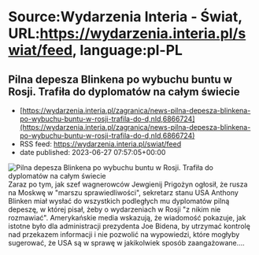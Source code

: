 # Source:Wydarzenia Interia - Świat, URL:https://wydarzenia.interia.pl/swiat/feed, language:pl-PL

## Pilna depesza Blinkena po wybuchu buntu w Rosji. Trafiła do dyplomatów na całym świecie
 - [https://wydarzenia.interia.pl/zagranica/news-pilna-depesza-blinkena-po-wybuchu-buntu-w-rosji-trafila-do-d,nId,6866724](https://wydarzenia.interia.pl/zagranica/news-pilna-depesza-blinkena-po-wybuchu-buntu-w-rosji-trafila-do-d,nId,6866724)
 - RSS feed: https://wydarzenia.interia.pl/swiat/feed
 - date published: 2023-06-27 07:57:05+00:00

<p><a href="https://wydarzenia.interia.pl/zagranica/news-pilna-depesza-blinkena-po-wybuchu-buntu-w-rosji-trafila-do-d,nId,6866724"><img align="left" alt="Pilna depesza Blinkena po wybuchu buntu w Rosji. Trafiła do dyplomatów na całym świecie" src="https://i.iplsc.com/pilna-depesza-blinkena-po-wybuchu-buntu-w-rosji-trafila-do-d/000HBY9HCDT2U1M3-C321.jpg" /></a>Zaraz po tym, jak szef wagnerowców Jewgienij Prigożyn ogłosił, że rusza na Moskwę w &quot;marszu sprawiedliwości&quot;, sekretarz stanu USA Anthony Blinken miał wysłać do wszystkich podległych mu dyplomatów pilną depeszę, w której pisał, żeby o wydarzeniach w Rosji &quot;z nikim nie rozmawiać&quot;. Amerykańskie media wskazują, że wiadomość pokazuje, jak istotne było dla administracji prezydenta Joe Bidena, by utrzymać kontrolę nad przekazem informacji i nie pozwolić na wypowiedzi, które mogłyby sugerować, że USA są w sprawę w jakikolwiek sposób zaangażowane....</p><br clear="all" />

